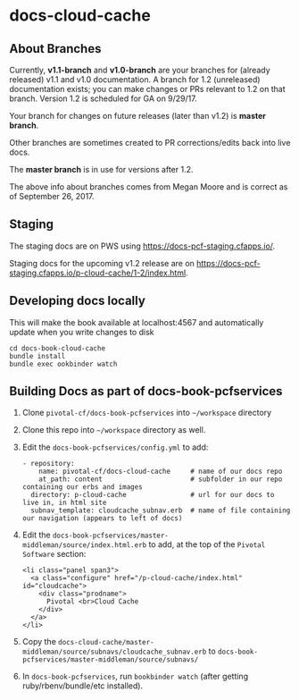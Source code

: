 # docs-cloud-cache

## About Branches 

Currently, **v1.1-branch** and **v1.0-branch** are your branches for (already released) v1.1 and v1.0 documentation. A branch for 1.2 (unreleased) documentation exists; you can make changes or PRs relevant to 1.2 on that branch. Version 1.2 is scheduled for GA on 9/29/17.

Your branch for changes on future releases (later than v1.2) is **master branch**.

Other branches are sometimes created to PR corrections/edits back into live docs.

The **master branch** is in use for versions after 1.2.

The above info about branches comes from Megan Moore and is correct as of September 26, 2017.

## Staging

The staging docs are on PWS using https://docs-pcf-staging.cfapps.io/.

Staging docs for the upcoming v1.2 release are on https://docs-pcf-staging.cfapps.io/p-cloud-cache/1-2/index.html.

## Developing docs locally

This will make the book available at localhost:4567 and automatically update when you write changes to disk

```
cd docs-book-cloud-cache
bundle install
bundle exec ookbinder watch

```

## Building Docs as part of docs-book-pcfservices

1. Clone `pivotal-cf/docs-book-pcfservices` into `~/workspace` directory
2. Clone this repo into `~/workspace` directory as well.
3. Edit the `docs-book-pcfservices/config.yml` to add:
 
    ```
    - repository:
        name: pivotal-cf/docs-cloud-cache     # name of our docs repo
        at_path: content                      # subfolder in our repo containing our erbs and images
      directory: p-cloud-cache                # url for our docs to live in, in html site
      subnav_template: cloudcache_subnav.erb  # name of file containing our navigation (appears to left of docs)
    ```
4. Edit the `docs-book-pcfservices/master-middleman/source/index.html.erb` to add, at the top of the `Pivotal Software` section:

    ```
    <li class="panel span3">
      <a class="configure" href="/p-cloud-cache/index.html" id="cloudcache">
        <div class="prodname">
          Pivotal <br>Cloud Cache
        </div>
      </a>
    </li>
    ```
5. Copy the `docs-cloud-cache/master-middleman/source/subnavs/cloudcache_subnav.erb` to `docs-book-pcfservices/master-middleman/source/subnavs/`
6. In `docs-book-pcfservices`, run `bookbinder watch` (after getting ruby/rbenv/bundle/etc installed).


